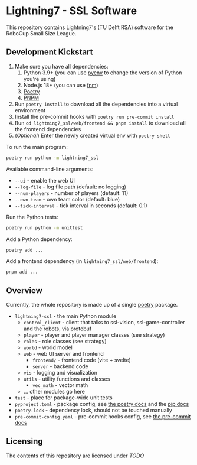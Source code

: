 # Lightning7 - SSL Software

This repository contains Lightning7's (TU Delft RSA) software for the RoboCup Small Size League.

## Development Kickstart

1. Make sure you have all dependencies:
   1. Python 3.9+ (you can use [pyenv](https://github.com/pyenv/pyenv) to change the version of Python you're using)
   2. Node.js 18+ (you can use [fnm](https://github.com/Schniz/fnm))
   3. [Poetry](https://python-poetry.org/docs/#installation)
   4. [PNPM](https://pnpm.io/installation)
2. Run `poetry install` to download all the dependencies into a virtual environment
3. Install the pre-commit hooks with `poetry run pre-commit install`
4. Run `cd lightning7_ssl/web/frontend && pnpm install` to download all the frontend dependencies
5. (*Optional*) Enter the newly created virtual env with `poetry shell`

To run the main program:
```bash
poetry run python -m lightning7_ssl
```

Available command-line arguments:
 - `--ui` - enable the web UI
 - `--log-file` - log file path (default: no logging)
 - `--num-players` - number of players (default: 11)
 - `--own-team` - own team color (default: blue)
 - `--tick-interval` - tick interval in seconds (default: 0.1)

Run the Python tests:
```bash
poetry run python -m unittest
```

Add a Python dependency:
```bash
poetry add ...
```

Add a frontend dependency (in `lightning7_ssl/web/frontend`):
```bash
pnpm add ...
```


## Overview

Currently, the whole repository is made up of a single [poetry](https://python-poetry.org/) package.

 - `lightning7-ssl` - the main Python module
   - `control_client` - client that talks to ssl-vision, ssl-game-controller and the robots, via protobuf
   - `player` - player and player manager classes (see strategy)
   - `roles` - role classes (see strategy)
   - `world` - world model
   - `web` - web UI server and frontend
     - `frontend/` - frontend code (vite + svelte)
     - `server` - backend code
   - `vis` - logging and visualization
   - `utils` - utility functions and classes
     - `vec_math` - vector math
   - ... other modules go here
 - `test` - place for package-wide unit tests
 - `pyproject.toml` - package config, see [the poetry docs](https://python-poetry.org/docs/pyproject/) and the [pip docs](https://pip.pypa.io/en/stable/reference/build-system/pyproject-toml/)
 - `poetry.lock` - dependency lock, should not be touched manually
 - `pre-commit-config.yaml` - pre-commit hooks config, see [the pre-commit docs](https://pre-commit.com/)

## Licensing

The contents of this repository are licensed under *TODO*
